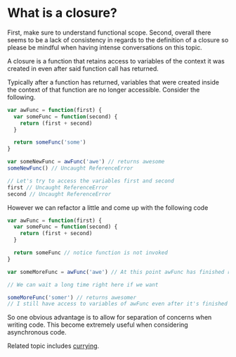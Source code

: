 # What is a closure?

First, make sure to understand functional scope. Second, overall there seems to be a lack of consistency in regards to the definition of a closure so please be mindful when having intense conversations on this topic.

A closure is a function that retains access to variables of the context it was created in even after said function call has returned. 

Typically after a function has returned, variables that were created inside the context of that function are no longer accessible. Consider the following.

```javascript
var awFunc = function(first) {
  var someFunc = function(second) {
    return (first + second)
  }

  return someFunc('some')
}

var someNewFunc = awFunc('awe') // returns awesome
someNewFunc() // Uncaught ReferenceError

// Let's try to access the variables first and second
first // Uncaught ReferenceError
second // Uncaught ReferenceError

```

However we can refactor a little and come up with the following code

```javascript
var awFunc = function(first) {
  var someFunc = function(second) {
    return (first + second)
  }

  return someFunc // notice function is not invoked
}

var someMoreFunc = awFunc('awe') // At this point awFunc has finished running

// We can wait a long time right here if we want

someMoreFunc('somer') // returns awesomer
// I still have access to variables of awFunc even after it's finished running
```

So one obvious advantage is to allow for separation of concerns when writing code. This become extremely useful when considering asynchronous code.

Related topic includes [currying](../bestpractices/what-is-currying.md).


